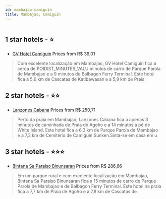 ```yaml
---
id: mambajao-camiguin
title: Mambajao, Camiguin
---
```


<center><img src="https://i.travelapi.com/hotels/11000000/10450000/10450000/10449948/b1d68b8c_z.jpg" alt="" /></center>


##  1 star hotels - ⭐️

-    [GV Hotel Camiguin](https://www.hurb.com/br/aud/https://www.hurb.com/br/hotels/mambajao/gv-hotel-camiguin-HT-LDLQ?cmp=18055) Prices from R$ 39,01
   > Com excelente localização em Mambajao, GV Hotel Camiguin fica a cerca de POIDIST_MINUTES_VALU minutos de carro de Parque Parola de Mambajao e a 9 minutos de Balbagon Ferry Terminal.  Este hotel fica a 5,6 km de Cascatas de Katibawasan e a 5,9 km de Praia 

##  2 star hotels - ⭐️⭐️

-    [Lanzones Cabana](https://www.hurb.com/br/aud/https://www.hurb.com/br/hotels/mambajao/lanzones-cabana-HT-VBDU?cmp=18055) Prices from R$ 250,71
   > Perto da praia em Mambajao, Lanzones Cabana fica a apenas 3 minutos de caminhada de Praia de Agoho e a 14 minutos a pé de White Island.  Este hotel fica a 6,3 km de Parque Parola de Mambajao e a 7,3 km de Cemitério de Camiguin Sunken.Sinta-se em casa em u

##  3 star hotels - ⭐️⭐️⭐️

-    [Bintana Sa Paraiso Binunsaran](https://www.hurb.com/br/aud/https://www.hurb.com/br/hotels/mambajao/bintana-sa-paraiso-binunsaran-HT-I9BI?cmp=18055) Prices from R$ 286,66
   > Em um parque rural e com excelente localização em Mambajao, Bintana Sa Paraiso Binunsaran fica a 15 minutos de carro de Parque Parola de Mambajao e de Balbagon Ferry Terminal.  Este hotel na praia fica a 7,7 km de Praia de Agoho e a 7,8 km de Cascatas de 
